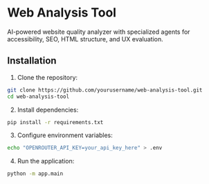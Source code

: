# Web Analysis Tool

AI-powered website quality analyzer with specialized agents for accessibility, SEO, HTML structure, and UX evaluation.

## Installation

1. Clone the repository:

```bash
git clone https://github.com/yourusername/web-analysis-tool.git
cd web-analysis-tool
```

2. Install dependencies:

```bash
pip install -r requirements.txt
```

3. Configure environment variables:

```bash
echo "OPENROUTER_API_KEY=your_api_key_here" > .env
```

4. Run the application:

```bash
python -m app.main
```
